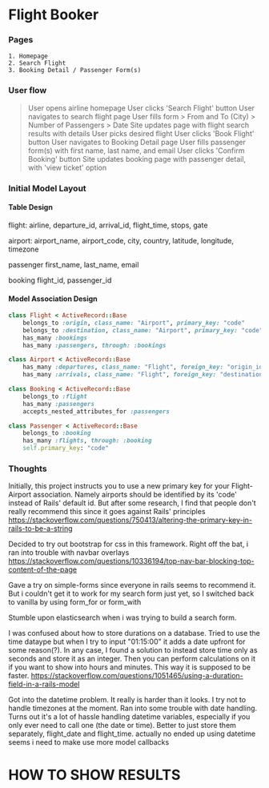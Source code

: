 # Flight Booker 

### Pages
    1. Homepage
    2. Search Flight
    3. Booking Detail / Passenger Form(s) 

### User flow
> User opens airline homepage
> User clicks 'Search Flight' button
> User navigates to search flight page
> User fills form
    > From and To (City)
    > Number of Passengers
    > Date
> Site updates page with flight search results with details
> User picks desired flight
> User clicks 'Book Flight' button
> User navigates to Booking Detail page
> User fills passenger form(s) with first name, last name, and email
> User clicks 'Confirm Booking' button
> Site updates booking page with passenger detail, with 'view ticket' option


### Initial Model Layout
#### Table Design
flight:
airline, departure_id, arrival_id, flight_time, stops, gate

airport:
airport_name, airport_code, city, country, latitude, longitude, timezone

passenger
first_name, last_name, email

booking
flight_id, passenger_id


#### Model Association Design
```ruby
class Flight < ActiveRecord::Base
    belongs_to :origin, class_name: "Airport", primary_key: "code"
    belongs_to :destination, class_name: "Airport", primary_key: "code"
    has_many :bookings
    has_many :passengers, through: :bookings

class Airport < ActiveRecord::Base
    has_many :departures, class_name: "Flight", foreign_key: "origin_id"
    has_many :arrivals, class_name: "Flight", foreign_key: "destination_id"

class Booking < ActiveRecord::Base
    belongs_to :flight
    has_many :passengers
    accepts_nested_attributes_for :passengers

class Passenger < ActiveRecord::Base
    belongs_to :booking
    has_many :flights, through: :booking
    self.primary_key: "code"

```

### Thoughts
Initially, this project instructs you to use a new primary key for your Flight-Airport association. 
Namely airports should be identified by its 'code' instead of Rails' default id. But after some 
research, I find that people don't really recommend this since it goes against Rails' principles
https://stackoverflow.com/questions/750413/altering-the-primary-key-in-rails-to-be-a-string

Decided to try out bootstrap for css in this framework. Right off the bat, i ran into trouble with
navbar overlays https://stackoverflow.com/questions/10336194/top-nav-bar-blocking-top-content-of-the-page

Gave a try on simple-forms since everyone in rails seems to recommend it. But i couldn't get it to work
for my search form just yet, so I switched back to vanilla by using form_for or form_with

Stumble upon elasticsearch when i was trying to build a search form. 

I was confused about how to store durations on a database. Tried to use the time dataype but when I try to
input "01:15:00" it adds a date upfront for some reason(?). In any case, I found a solution to instead store 
time only as seconds and store it as an integer. Then you can perform calculations on it if you want to show 
into hours and minutes. This way it is supposed to be faster.
https://stackoverflow.com/questions/1051465/using-a-duration-field-in-a-rails-model

Got into the datetime problem. It really is harder than it looks. I try not to handle timezones at
the moment. Ran into some trouble with date handling. Turns out it's a lot of hassle handling datetime
variables, especially if you only ever need to call one (the date or time). Better to 
just store them separately, flight_date and flight_time. actually no ended up using datetime
seems i need to make use more model callbacks

# HOW TO SHOW RESULTS